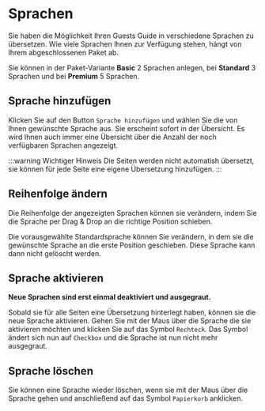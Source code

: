 # Sprachen

Sie haben die Möglichkeit Ihren Guests Guide in verschiedene Sprachen zu übersetzen. Wie viele Sprachen Ihnen zur Verfügung stehen, hängt von Ihrem abgeschlossenen Paket ab.

Sie können in der Paket-Variante **Basic** 2 Sprachen anlegen, bei **Standard** 3 Sprachen und bei **Premium** 5 Sprachen.

## Sprache hinzufügen

Klicken Sie auf den Button `Sprache hinzufügen` und wählen Sie die von Ihnen gewünschte Sprache aus.
Sie erscheint sofort in der Übersicht.
Es wird Ihnen auch immer eine Übersicht über die Anzahl der noch verfügbaren Sprachen angezeigt.

:::warning Wichtiger Hinweis
Die Seiten werden nicht automatish übersetzt, sie können für jede Seite eine eigene Übersetzung hinzufügen.
:::

## Reihenfolge ändern

Die Reihenfolge der angezeigten Sprachen können sie verändern, indem Sie die Sprache per Drag & Drop an die richtige Position schieben. 

Die vorausgewählte Standardsprache können Sie verändern, in dem sie die gewünschte Sprache an die erste Position geschieben. Diese Sprache kann dann nicht gelöscht werden.

## Sprache aktivieren

**Neue Sprachen sind erst einmal deaktiviert und ausgegraut.**

Sobald sie für alle Seiten eine Übersetzung hinterlegt haben, können sie die neue Sprache aktivieren. Gehen Sie mit der Maus über die Sprache die sie aktivieren möchten und klicken Sie auf das Symbol `Rechteck`. Das Symbol ändert sich nun auf `Checkbox` und die Sprache ist nun nicht mehr ausgegraut.

## Sprache löschen

Sie können eine Sprache wieder löschen, wenn sie mit der Maus über die Sprache gehen und anschließend auf das Symbol `Papierkorb` anklicken.
